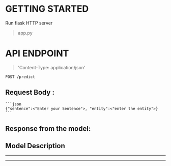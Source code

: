 # GETTING STARTED
Run flask HTTP server

>app.py

# API ENDPOINT
>'Content-Type: application/json'

```POST /predict```

## Request Body : 
    ```json
    {"sentence":<"Enter your Sentence">, "entity":<"enter the entity">}
    ```
## Response from the model: 
  

## Model Description


***
***
